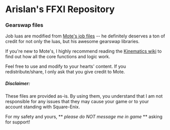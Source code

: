 # Arislan's FFXI Repository


### Gearswap files

Job luas are modified from [Mote's job files](https://github.com/Kinematics/GearSwap-Jobs) -- he definitely deserves a ton of credit for not only the luas, but his awesome gearswap libraries.

If you're new to Mote's, I highly recommend reading the [Kinematics wiki](https://github.com/Kinematics/GearSwap-Jobs/wiki) to find out how all the core functions and logic work.

Feel free to use and modify to your hearts' content.  If you redistribute/share, I only ask that you give credit to Mote.



##### Disclaimer:
These files are provided as-is.  By using them, you understand that I am not responsible for any issues that they may cause your game or to your account standing with Square-Enix.

For my safety and yours, ** _please do NOT message me in game_ ** asking for support!
